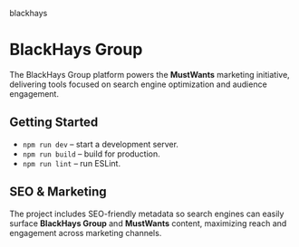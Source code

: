 blackhays
# BlackHays Group

The BlackHays Group platform powers the **MustWants** marketing initiative, delivering tools focused on search engine optimization and audience engagement.

## Getting Started

- `npm run dev` – start a development server.
- `npm run build` – build for production.
- `npm run lint` – run ESLint.

## SEO & Marketing

The project includes SEO-friendly metadata so search engines can easily surface **BlackHays Group** and **MustWants** content, maximizing reach and engagement across marketing channels.
